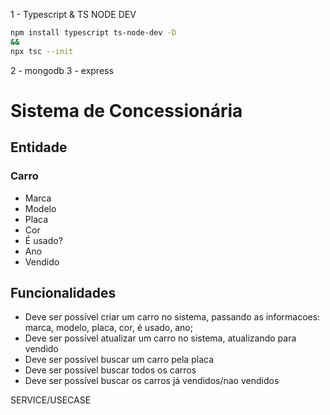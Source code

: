 1 - Typescript & TS NODE DEV
 ```bash
 npm install typescript ts-node-dev -D
&&
 npx tsc --init
 ```

2 - mongodb
3 - express

# Sistema de Concessionária

## Entidade

### Carro
- Marca
- Modelo
- Placa
- Cor
- É usado?
- Ano
- Vendido

## Funcionalidades

- Deve ser possível criar um carro no sistema, passando as informacoes: marca,
modelo, placa, cor, é usado, ano;
- Deve ser possível atualizar um carro no sistema, atualizando para vendido
- Deve ser possível buscar um carro pela placa
- Deve ser possível buscar todos os carros
- Deve ser possível buscar os carros já vendidos/nao vendidos


SERVICE/USECASE